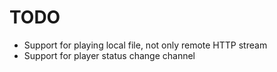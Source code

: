 # TODO

- Support for playing local file, not only remote HTTP stream
- Support for player status change channel

